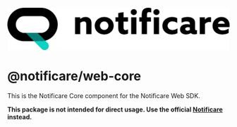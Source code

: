 [<img src="https://raw.githubusercontent.com/notificare/notificare-sdk-web/main/.assets/logo.png"/>](https://notificare.com)

# @notificare/web-core

This is the Notificare Core component for the Notificare Web SDK.

**This package is not intended for direct usage. Use the official [Notificare](https://www.npmjs.com/package/notificare) instead.**
